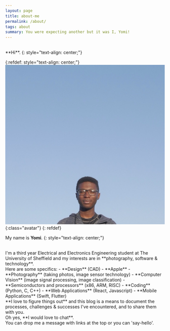 ```yaml
---
layout: page
title: about-me
permalink: /about/
tags: about
summary: You were expecting another but it was I, Yomi!
---
```


<br>
**Hi**.
{: style="text-align: center;"}

{:refdef: style="text-align: center;"}
![](/_img/about/me_yomi.jpg){:class="avatar"}
{: refdef}

My name is **Yomi**.
{: style="text-align: center;"}

<br>
I'm a third year Electrical and Electronics Engineering student at The University of Sheffield and my interests are in **photography, software & technology**.

<br>
Here are some specifics:
- **Design** (CAD)
- **Apple**
- **Photography** (taking photos, image sensor technology)
- **Computer Vision** (image signal processing, image classification)
- **Semiconductors and processors** (x86, ARM, RISC)
- **Coding** (Python, C, C++)
- **Web Applications** (React, Javascript)
- **Mobile Applications** (Swift, Flutter)

<br>
**I love to figure things out** and this blog is a means to document the processes, challenges & successes I've encountered, and to share them with you.

<br>
Oh yes, **I would love to chat**.<br>
You can drop me a message with links at the top or you can 'say-hello'.
